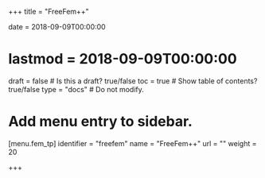 +++
title = "FreeFem++"

date = 2018-09-09T00:00:00
# lastmod = 2018-09-09T00:00:00

draft = false  # Is this a draft? true/false
toc = true  # Show table of contents? true/false
type = "docs"  # Do not modify.

# Add menu entry to sidebar.
[menu.fem_tp]
  identifier = "freefem"
  name = "FreeFem++"
  url = ""
  weight = 20

+++
